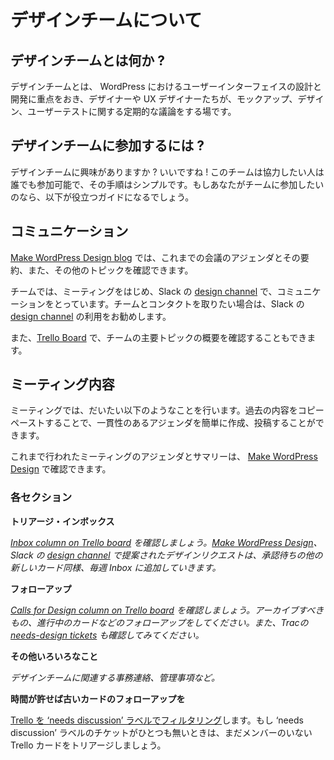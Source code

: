 <!-- # About the team -->
# デザインチームについて

<!-- ## What is the Design Team? -->
## デザインチームとは何か ?

<!-- The design group is focused on the designing and developing the user interface. It’s a home for designers and UXers alike. There are regular discussions about mockups, design, and user testing. -->
デザインチームとは、 WordPress におけるユーザーインターフェイスの設計と開発に重点をおき、デザイナーや UX デザイナーたちが、モックアップ、デザイン、ユーザーテストに関する定期的な議論をする場です。

<!-- ## How to get involved? -->
## デザインチームに参加するには ?

<!-- Are you interested in joining the Design Team? Great! The team is open to anyone who wants to help out, and the process is simple. If you would like to join the team here is a useful guide. -->
デザインチームに興味がありますか ? いいですね ! このチームは協力したい人は誰でも参加可能で、その手順はシンプルです。もしあなたがチームに参加したいのなら、以下が役立つガイドになるでしょう。

<!-- ## Communication -->
## コミュニケーション

<!-- The [Make WordPress Design blog](https://make.wordpress.org/design/) is where you’ll find meeting agendas and summaries and occasionally other topics. -->
[Make WordPress Design blog](https://make.wordpress.org/design/) では、これまでの会議のアジェンダとその要約、また、その他のトピックを確認できます。

<!-- We communicate during meetings and asynchronously in the Slack [design channel](http://wordpress.slack.com/messages/design/). This is the best way to contact the team. -->
チームでは、ミーティングをはじめ、Slack の [design channel](http://wordpress.slack.com/messages/design/) で、コミュニケーションをとっています。チームとコンタクトを取りたい場合は、Slack の [design channel](http://wordpress.slack.com/messages/design/) の利用をお勧めします。

<!-- You can also view our [Trello Board](https://trello.com/c/RrAyxp7T) to get an overview of the major topics for the Design Team. -->
また、[Trello Board](https://trello.com/c/RrAyxp7T) で、チームの主要トピックの概要を確認することもできます。

<!-- ## Meeting Structure -->
## ミーティング内容

<!-- Meetings follow this typical structure. Being able to copy and paste the basic meeting structure will make generating and posting agendas easier and more consistent. -->
ミーティングでは、だいたい以下のようなことを行います。過去の内容をコピーペーストすることで、一貫性のあるアジェンダを簡単に作成、投稿することができます。

<!-- Both the agendas and meeting summary notes are linked from [Make WordPress Design](https://make.wordpress.org/design/). -->
これまで行われたミーティングのアジェンダとサマリーは、 [Make WordPress Design](https://make.wordpress.org/design/) で確認できます。

<!-- ### Sections -->
### 各セクション

<!-- **Triage Inbox** -->
**トリアージ・インボックス**

<!-- *See [Inbox column on Trello board](https://trello.com/b/fnHScayo/design-team). New requests for design made via the Make blog, Slack, etc. should be transferred to Inbox each week, along with any new cards that need to be acknowledged.* -->
*[Inbox column on Trello board](https://trello.com/b/fnHScayo/design-team) を確認しましょう。[Make WordPress Design](https://make.wordpress.org/design/)、Slack の [design channel](http://wordpress.slack.com/messages/design/) で提案されたデザインリクエストは、承認待ちの他の新しいカード同様、毎週 Inbox に追加していきます。*

<!-- **Calls for design: follow-ups** -->
**フォローアップ**

<!-- *See [Calls for Design column on Trello board](https://trello.com/b/fnHScayo/design-team). Anything to be archived? Follow up on in-progress cards, etc. Also see [needs-design tickets](https://core.trac.wordpress.org/query?status=!closed&keywords=~needs-design) from Trac.* -->
*[Calls for Design column on Trello board](https://trello.com/b/fnHScayo/design-team) を確認しましょう。アーカイブすべきもの、進行中のカードなどのフォローアップをしてください。また、Tracの [needs-design tickets](https://core.trac.wordpress.org/query?status=!closed&keywords=~needs-design) も確認してみてください。*


<!-- **Housekeeping** -->
**その他いろいろなこと**

<!-- *Design team related* -->
*デザインチームに関連する事務連絡、管理事項など。*

<!-- **If time allows, follow-up on older cards** -->
**時間が許せば古いカードのフォローアップを**

<!-- *[Filter Trello board for ‘needs discussion’ label](https://trello.com/b/fnHScayo/design-team?menu=filter&filter=label:Needs%20discussion). If none, triage any Trello cards that are not yet owned.* -->
[Trello を ‘needs discussion’ ラベルでフィルタリング](https://trello.com/b/fnHScayo/design-team?menu=filter&filter=label:Needs%20discussion)します。もし ‘needs discussion’ ラベルのチケットがひとつも無いときは、まだメンバーのいない Trello カードをトリアージしましょう。
